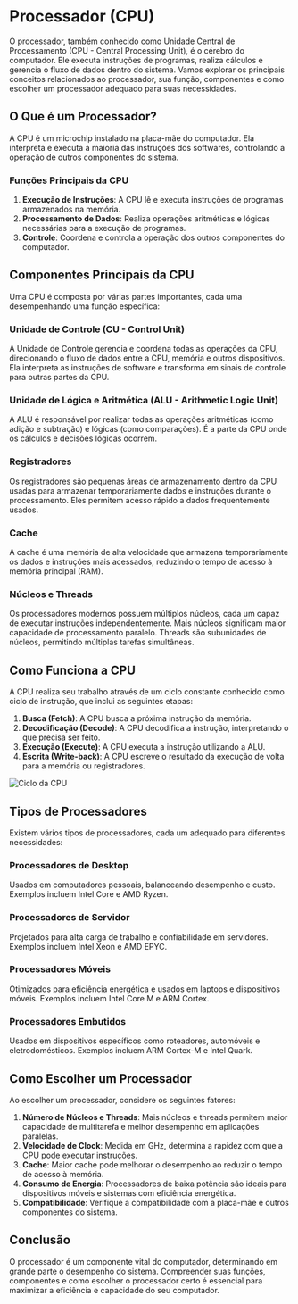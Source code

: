 # Processador (CPU)

O processador, também conhecido como Unidade Central de Processamento (CPU - Central Processing Unit), é o cérebro do computador. Ele executa instruções de programas, realiza cálculos e gerencia o fluxo de dados dentro do sistema. Vamos explorar os principais conceitos relacionados ao processador, sua função, componentes e como escolher um processador adequado para suas necessidades.

## O Que é um Processador?

A CPU é um microchip instalado na placa-mãe do computador. Ela interpreta e executa a maioria das instruções dos softwares, controlando a operação de outros componentes do sistema.

### Funções Principais da CPU

1. **Execução de Instruções**: A CPU lê e executa instruções de programas armazenados na memória.
2. **Processamento de Dados**: Realiza operações aritméticas e lógicas necessárias para a execução de programas.
3. **Controle**: Coordena e controla a operação dos outros componentes do computador.

## Componentes Principais da CPU

Uma CPU é composta por várias partes importantes, cada uma desempenhando uma função específica:

### Unidade de Controle (CU - Control Unit)

A Unidade de Controle gerencia e coordena todas as operações da CPU, direcionando o fluxo de dados entre a CPU, memória e outros dispositivos. Ela interpreta as instruções de software e transforma em sinais de controle para outras partes da CPU.

### Unidade de Lógica e Aritmética (ALU - Arithmetic Logic Unit)

A ALU é responsável por realizar todas as operações aritméticas (como adição e subtração) e lógicas (como comparações). É a parte da CPU onde os cálculos e decisões lógicas ocorrem.

### Registradores

Os registradores são pequenas áreas de armazenamento dentro da CPU usadas para armazenar temporariamente dados e instruções durante o processamento. Eles permitem acesso rápido a dados frequentemente usados.

### Cache

A cache é uma memória de alta velocidade que armazena temporariamente os dados e instruções mais acessados, reduzindo o tempo de acesso à memória principal (RAM).

### Núcleos e Threads

Os processadores modernos possuem múltiplos núcleos, cada um capaz de executar instruções independentemente. Mais núcleos significam maior capacidade de processamento paralelo. Threads são subunidades de núcleos, permitindo múltiplas tarefas simultâneas.

## Como Funciona a CPU

A CPU realiza seu trabalho através de um ciclo constante conhecido como ciclo de instrução, que inclui as seguintes etapas:

1. **Busca (Fetch)**: A CPU busca a próxima instrução da memória.
2. **Decodificação (Decode)**: A CPU decodifica a instrução, interpretando o que precisa ser feito.
3. **Execução (Execute)**: A CPU executa a instrução utilizando a ALU.
4. **Escrita (Write-back)**: A CPU escreve o resultado da execução de volta para a memória ou registradores.

![Ciclo da CPU](./imagens/ciclo_cpu.png) <!-- Placeholder para imagem -->

## Tipos de Processadores

Existem vários tipos de processadores, cada um adequado para diferentes necessidades:

### Processadores de Desktop

Usados em computadores pessoais, balanceando desempenho e custo. Exemplos incluem Intel Core e AMD Ryzen.

### Processadores de Servidor

Projetados para alta carga de trabalho e confiabilidade em servidores. Exemplos incluem Intel Xeon e AMD EPYC.

### Processadores Móveis

Otimizados para eficiência energética e usados em laptops e dispositivos móveis. Exemplos incluem Intel Core M e ARM Cortex.

### Processadores Embutidos

Usados em dispositivos específicos como roteadores, automóveis e eletrodomésticos. Exemplos incluem ARM Cortex-M e Intel Quark.

## Como Escolher um Processador

Ao escolher um processador, considere os seguintes fatores:

1. **Número de Núcleos e Threads**: Mais núcleos e threads permitem maior capacidade de multitarefa e melhor desempenho em aplicações paralelas.
2. **Velocidade de Clock**: Medida em GHz, determina a rapidez com que a CPU pode executar instruções.
3. **Cache**: Maior cache pode melhorar o desempenho ao reduzir o tempo de acesso à memória.
4. **Consumo de Energia**: Processadores de baixa potência são ideais para dispositivos móveis e sistemas com eficiência energética.
5. **Compatibilidade**: Verifique a compatibilidade com a placa-mãe e outros componentes do sistema.

## Conclusão

O processador é um componente vital do computador, determinando em grande parte o desempenho do sistema. Compreender suas funções, componentes e como escolher o processador certo é essencial para maximizar a eficiência e capacidade do seu computador.
